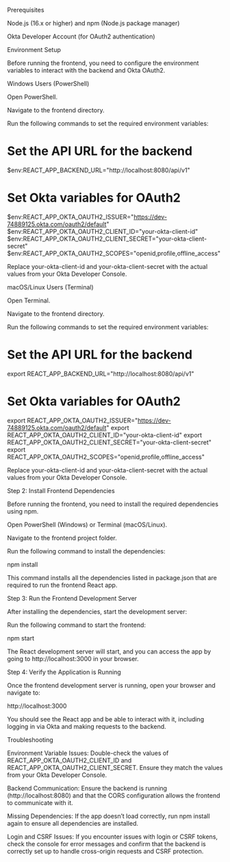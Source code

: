 Prerequisites

Node.js (16.x or higher) and npm (Node.js package manager)

Okta Developer Account (for OAuth2 authentication)

Environment Setup

Before running the frontend, you need to configure the environment variables to interact with the backend and Okta OAuth2.

Windows Users (PowerShell)

Open PowerShell.

Navigate to the frontend directory.

Run the following commands to set the required environment variables:

# Set the API URL for the backend
$env:REACT_APP_BACKEND_URL="http://localhost:8080/api/v1"

# Set Okta variables for OAuth2
$env:REACT_APP_OKTA_OAUTH2_ISSUER="https://dev-74889125.okta.com/oauth2/default"
$env:REACT_APP_OKTA_OAUTH2_CLIENT_ID="your-okta-client-id"
$env:REACT_APP_OKTA_OAUTH2_CLIENT_SECRET="your-okta-client-secret"
$env:REACT_APP_OKTA_OAUTH2_SCOPES="openid,profile,offline_access"

Replace your-okta-client-id and your-okta-client-secret with the actual values from your Okta Developer Console.

macOS/Linux Users (Terminal)

Open Terminal.

Navigate to the frontend directory.

Run the following commands to set the required environment variables:

# Set the API URL for the backend
export REACT_APP_BACKEND_URL="http://localhost:8080/api/v1"

# Set Okta variables for OAuth2
export REACT_APP_OKTA_OAUTH2_ISSUER="https://dev-74889125.okta.com/oauth2/default"
export REACT_APP_OKTA_OAUTH2_CLIENT_ID="your-okta-client-id"
export REACT_APP_OKTA_OAUTH2_CLIENT_SECRET="your-okta-client-secret"
export REACT_APP_OKTA_OAUTH2_SCOPES="openid,profile,offline_access"

Replace your-okta-client-id and your-okta-client-secret with the actual values from your Okta Developer Console.

Step 2: Install Frontend Dependencies

Before running the frontend, you need to install the required dependencies using npm.

Open PowerShell (Windows) or Terminal (macOS/Linux).

Navigate to the frontend project folder.

Run the following command to install the dependencies:

npm install

This command installs all the dependencies listed in package.json that are required to run the frontend React app.

Step 3: Run the Frontend Development Server

After installing the dependencies, start the development server:

Run the following command to start the frontend:

npm start

The React development server will start, and you can access the app by going to http://localhost:3000 in your browser.

Step 4: Verify the Application is Running

Once the frontend development server is running, open your browser and navigate to:

http://localhost:3000

You should see the React app and be able to interact with it, including logging in via Okta and making requests to the backend.

Troubleshooting

Environment Variable Issues: Double-check the values of REACT_APP_OKTA_OAUTH2_CLIENT_ID and REACT_APP_OKTA_OAUTH2_CLIENT_SECRET. Ensure they match the values from your Okta Developer Console.

Backend Communication: Ensure the backend is running (http://localhost:8080) and that the CORS configuration allows the frontend to communicate with it.

Missing Dependencies: If the app doesn’t load correctly, run npm install again to ensure all dependencies are installed.

Login and CSRF Issues: If you encounter issues with login or CSRF tokens, check the console for error messages and confirm that the backend is correctly set up to handle cross-origin requests and CSRF protection.